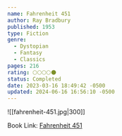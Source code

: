 ```yaml
---
name: Fahrenheit 451
author: Ray Bradbury
published: 1953
type: Fiction
genre:
  - Dystopian
  - Fantasy
  - Classics
pages: 216
rating: 🌕🌕🌕🌕🌑
status: Completed
date: 2023-03-16 18:49:42 -0500
updated: 2024-06-16 16:56:10 -0500
---
```


![[fahrenheit-451.jpg|300]]

Book Link: [Fahrenheit 451](https://www.goodreads.com/book/show/13079982-fahrenheit-451)
